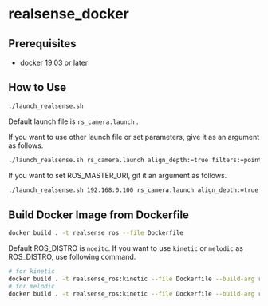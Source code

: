 # realsense_docker

## Prerequisites
- docker 19.03 or later

## How to Use

```sh
./launch_realsense.sh
```

Default launch file is `rs_camera.launch` .

If you want to use other launch file or set parameters, give it as an argument as follows.

```sh
./launch_realsense.sh rs_camera.launch align_depth:=true filters:=pointcloud
```

If you want to set ROS_MASTER_URI, git it an argument as follows.

```sh
./launch_realsense.sh 192.168.0.100 rs_camera.launch align_depth:=true filters:=pointcloud
```

## Build Docker Image from Dockerfile

```sh
docker build . -t realsense_ros --file Dockerfile
```

Default ROS_DISTRO is `noeitc`.
If you want to use `kinetic` or `melodic` as ROS_DISTRO, use following command.

```sh
# for kinetic
docker build . -t realsense_ros:kinetic --file Dockerfile --build-arg ros_distro=kinetic
# for melodic
docker build . -t realsense_ros:kinetic --file Dockerfile --build-arg ros_distro=melodic
```
